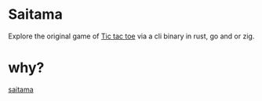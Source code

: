 # Saitama

Explore the original game of [Tic tac toe](https://en.wikipedia.org/wiki/Tic-tac-toe) via a cli binary in rust, go and or zig.

# why?
[saitama](./saitama.png)

